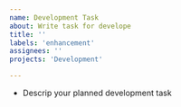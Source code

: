 ```yaml
---
name: Development Task
about: Write task for develope
title: ''
labels: 'enhancement'
assignees: ''
projects: 'Development'

---
```


* Descrip your planned development task